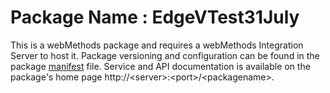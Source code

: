 # Package Name : EdgeVTest31July
This is a webMethods package and requires a webMethods Integration Server to host it. Package versioning and configuration can be found in the package [manifest](./EdgeVTest31July/manifest.v3) file. Service and API documentation is available on the package's home page http://&lt;server&gt;:&lt;port&gt;/&lt;packagename>.